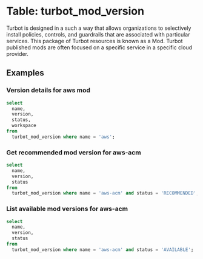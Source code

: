 # Table: turbot_mod_version

Turbot is designed in a such a way that allows organizations to selectively install policies, controls, and guardrails that are associated with particular services. This package of Turbot resources is known as a Mod. Turbot published mods are often focused on a specific service in a specific cloud provider.

## Examples

### Version details for aws mod

```sql
select
  name,
  version,
  status,
  workspace
from 
  turbot_mod_version where name = 'aws';
```

### Get recommended mod version for aws-acm

```sql
select
  name,
  version,
  status
from
  turbot_mod_version where name = 'aws-acm' and status = 'RECOMMENDED';
```

### List available mod versions for aws-acm

```sql
select
  name,
  version,
  status
from
  turbot_mod_version where name = 'aws-acm' and status = 'AVAILABLE';
```